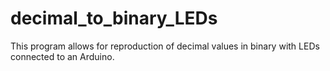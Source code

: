 # decimal_to_binary_LEDs
This program allows for reproduction of decimal values in binary with LEDs connected to an Arduino.
